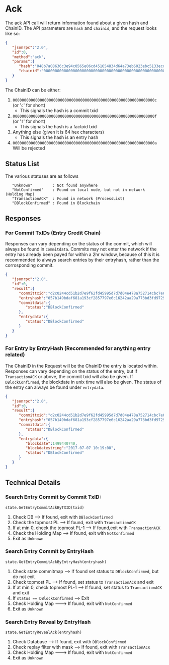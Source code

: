 # Ack

The ack API call will return information found about a given hash and ChainID. The API parameters are `hash` and `chainid`, and the request looks like so:

```json
{  
   "jsonrpc":"2.0",
   "id":0,
   "method":"ack",
   "params":{  
      "hash":"048b7a08636c3e94c0565e06cd451654834d64a73eb6023ebc5133ecd29c2313",
      "chainid":"000000000000000000000000000000000000000000000000000000000000000c"
   }
}
```

The ChainID can be either:

1. `000000000000000000000000000000000000000000000000000000000000000c` (or '`c`' for short)  
   * This signals the hash is a commit txid
2. `000000000000000000000000000000000000000000000000000000000000000f` (or '`f`' for short)
   * This signals the hash is a factoid txid
3. Anything else (given it is 64 hex characters)
   * This signals the hash is an entry hash
4. `000000000000000000000000000000000000000000000000000000000000000a` Will be rejected


## Status List

The various statuses are as follows

```
   "Unknown"         : Not found anywhere
   "NotConfirmed"    : Found on local node, but not in network (Holding Map)
   "TransactionACK"  : Found in network (ProcessList)
   "DBlockConfirmed" : Found in Blockchain
```

## Responses

### For Commit TxIDs (Entry Credit Chain)

Responses can vary depending on the status of the commit, which will always be found in `commitdata`. Commits may not enter the network if the entry has already been payed for within a 2hr window, because of this it is recommended to always search entries by their entryhash, rather than the corrosponding commit.

```json
{  
   "jsonrpc":"2.0",
   "id":0,
   "result":{  
      "committxid":"d2c0244cd51b2d7e9f62fd45995d7d7d04e478a752714cbc7e6bd602e8221214",
      "entryhash":"057b149bdaf681a193cf2857797e6c16242aa29a773bd3fd9729f6c20883780d",
      "commitdata":{  
         "status":"DBlockConfirmed"
      },
      "entrydata":{  
         "status":"DBlockConfirmed"
      }
   }
}
```

### For Entry by EntryHash (Recommended for anything entry related)

The ChainID in the Request will be the ChainID the entry is located within. Responses can vary depending on the status of the entry, but if `TransactionACK` or above, the commit txid will also be given. If `DBlockConfirmed`, the blockdate in unix time will also be given. The status of the entry can always be found under `entrydata`.

```json
{  
   "jsonrpc":"2.0",
   "id":0,
   "result":{  
      "committxid":"d2c0244cd51b2d7e9f62fd45995d7d7d04e478a752714cbc7e6bd602e8221214",
      "entryhash":"057b149bdaf681a193cf2857797e6c16242aa29a773bd3fd9729f6c20883780d",
      "commitdata":{  
         "status":"DBlockConfirmed"
      },
      "entrydata":{  
         "blockdate":1499440740,
         "blockdatestring":"2017-07-07 10:19:00",
         "status":"DBlockConfirmed"
      }
   }
}
```


## Technical Details


### Search Entry Commit by Commit TxID:

`state.GetEntryCommitAckByTXID(txid)`

1. Check DB --> If found, exit with `DBlockConfirmed`
2. Check the topmost PL --> If found, exit with `TransactionACK`
3. If at min 0, check the topmost PL-1 --> If found,exit with `TransactionACK`
4. Check the Holding Map --> If found, exit with `NotConfirmed`
5. Exit as `Unknown`

### Search Entry Commit by EntryHash

`state.GetEntryCommitAckByEntryHash(entryhash)`

1. Check state commitmap --> If found set status to `DBlockConfirmed`, but do not exit
2. Check topmost PL --> If found, set status to `TransactionACK` and exit
3. If at min 0, check topmost PL-1 --> If found, set status to `TransactionACK` and exit
4. If `status == DBlockConfirmed` --> Exit
5. Check Holding Map ---> If found, exit with `NotConfirmed`
6. Exit as `Unknown`

### Search Entry Reveal by EntryHash

`state.GetEntryRevealAck(entryhash)`

1. Check Database --> If found, exit with `DBlockConfirmed`
2. Check replay filter with mask --> If found, exit with `TransactionACK`
3. Check Holding Map ---> If found, exit with `NotConfirmed`
4. Exit as `Unknown`